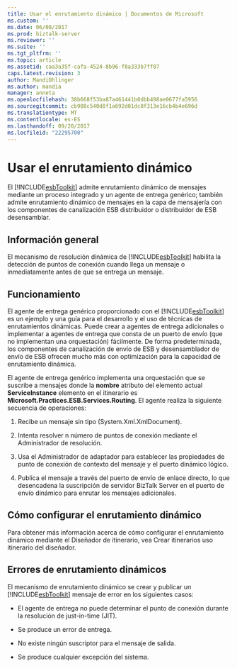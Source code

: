 ```yaml
---
title: Usar el enrutamiento dinámico | Documentos de Microsoft
ms.custom: ''
ms.date: 06/08/2017
ms.prod: biztalk-server
ms.reviewer: ''
ms.suite: ''
ms.tgt_pltfrm: ''
ms.topic: article
ms.assetid: caa3a35f-cafa-4524-8b96-f8a333b7ff87
caps.latest.revision: 3
author: MandiOhlinger
ms.author: mandia
manager: anneta
ms.openlocfilehash: 38b668f53ba87a461441b0dbb498ae0677fa5956
ms.sourcegitcommit: cb908c540d8f1a692d01dc8f313e16cb4b4e696d
ms.translationtype: MT
ms.contentlocale: es-ES
ms.lasthandoff: 09/20/2017
ms.locfileid: "22295700"
---
```

# <a name="using-dynamic-routing"></a>Usar el enrutamiento dinámico
El [!INCLUDE[esbToolkit](../includes/esbtoolkit-md.md)] admite enrutamiento dinámico de mensajes mediante un proceso integrado y un agente de entrega genérico; también admite enrutamiento dinámico de mensajes en la capa de mensajería con los componentes de canalización ESB distribuidor o distribuidor de ESB desensamblar.  
  
## <a name="overview"></a>Información general  
 El mecanismo de resolución dinámica de [!INCLUDE[esbToolkit](../includes/esbtoolkit-md.md)] habilita la detección de puntos de conexión cuando llega un mensaje o inmediatamente antes de que se entrega un mensaje.  
  
## <a name="how-it-works"></a>Funcionamiento  
 El agente de entrega genérico proporcionado con el [!INCLUDE[esbToolkit](../includes/esbtoolkit-md.md)] es un ejemplo y una guía para el desarrollo y el uso de técnicas de enrutamientos dinámicas. Puede crear a agentes de entrega adicionales o implementar a agentes de entrega que consta de un puerto de envío (que no implementan una orquestación) fácilmente. De forma predeterminada, los componentes de canalización de envío de ESB y desensamblador de envío de ESB ofrecen mucho más con optimización para la capacidad de enrutamiento dinámica.  
  
 El agente de entrega genérico implementa una orquestación que se suscribe a mensajes donde la **nombre** atributo del elemento actual **ServiceInstance** elemento en el itinerario es  **Microsoft.Practices.ESB.Services.Routing**. El agente realiza la siguiente secuencia de operaciones:  
  
1.  Recibe un mensaje sin tipo (System.Xml.XmlDocument).  
  
2.  Intenta resolver n número de puntos de conexión mediante el Administrador de resolución.  
  
3.  Usa el Administrador de adaptador para establecer las propiedades de punto de conexión de contexto del mensaje y el puerto dinámico lógico.  
  
4.  Publica el mensaje a través del puerto de envío de enlace directo, lo que desencadena la suscripción de servidor BizTalk Server en el puerto de envío dinámico para enrutar los mensajes adicionales.  
  
## <a name="how-to-configure-dynamic-routing"></a>Cómo configurar el enrutamiento dinámico  
 Para obtener más información acerca de cómo configurar el enrutamiento dinámico mediante el Diseñador de itinerario, vea Crear itinerarios uso itinerario del diseñador.  
  
## <a name="dynamic-routing-errors"></a>Errores de enrutamiento dinámicos  
 El mecanismo de enrutamiento dinámico se crear y publicar un [!INCLUDE[esbToolkit](../includes/esbtoolkit-md.md)] mensaje de error en los siguientes casos:  
  
-   El agente de entrega no puede determinar el punto de conexión durante la resolución de just-in-time (JIT).  
  
-   Se produce un error de entrega.  
  
-   No existe ningún suscriptor para el mensaje de salida.  
  
-   Se produce cualquier excepción del sistema.